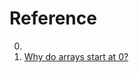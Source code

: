 # Reference

0. []()
0. [Why do arrays start at 0?](https://buttondown.email/hillelwayne/archive/why-do-arrays-start-at-0/)

